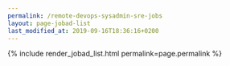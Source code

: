 ```yaml
---
permalink: /remote-devops-sysadmin-sre-jobs
layout: page-jobad-list
last_modified_at: 2019-09-16T18:36:16+0200
---
```

{% include render_jobad_list.html permalink=page.permalink %}
